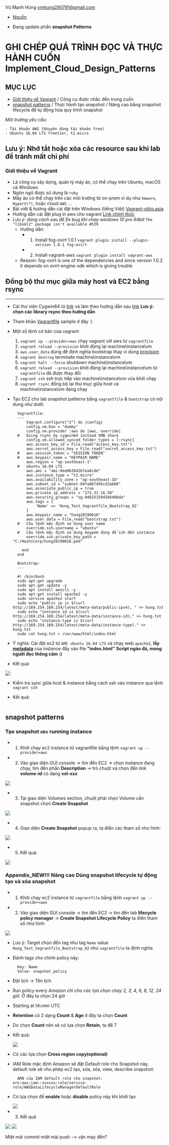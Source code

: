 Vũ Mạnh Hùng
vmhung290791@gmail.com
- [Nguồn](https://www.amazon.com/Implementing-Cloud-Design-Patterns-AWS-ebook/dp/B00WX3W43I)

- Đang update phần **snapshot Patterns**

# GHI CHÉP QUÁ TRÌNH ĐỌC VÀ THỰC HÀNH CUỐN Implement_Cloud_Design_Patterns
## MỤC LỤC
- [Giới thiệu về Vagrant](https://github.com/hungran/AWS-ghichep-implementing-cloud-design-patterns#gi%E1%BB%9Bi-thi%E1%BB%87u-v%E1%BB%81-vagrant) / Công cụ được nhắc đến trong cuốn
- [snapshot patterns](https://github.com/hungran/AWS-ghichep-implementing-cloud-design-patterns#snapshot-patterns) / Thực hành tạo snapshot / Nâng cao bằng snapshot lifecycle để tự động hóa quy trình snapshot

*Môi trường yêu cầu*:

	- Tài khoản AWS (khuyên dùng tài khoản free)
	- Ubuntu 16.04 LTS freetier, t2.micro
## Lưu ý: Nhớ tắt hoặc xóa các resource sau khi lab để tránh mất chi phí

### Giới thiệu về Vagrant
- Là công cụ xây dựng, quản lý máy ảo, có thể chạy trên Ubuntu, macOS và Windows
- Ngôn ngữ được sử dụng là `ruby`
- Máy ảo có thể chạy trên các môi trường từ on-prem ví dụ như `Vmware`, `HyperV(?)`, hoặc cloud `AWS` ...
- Bài viết & hướng dẫn cài đặt trên Windows (tiếng Việt) [Vagrant-viblo.asia](https://viblo.asia/p/tim-hieu-vagrant-phan-1-1l0rvmDQGyqA)
- Hướng dẫn cài đặt plug in aws cho vagrant [Link chính thức](https://github.com/mitchellh/vagrant-aws)
- *Lưu ý: dùng cách sau để fix bug khi chạy windows 10 pro 64bit*
	`The "libxml2" package isn't available #539`
	- Hướng dẫn:
		- 1. Install fog-ovirt 1.0.1
			`vagrant plugin install --plugin-version 1.0.1 fog-ovirt`
		- 2. Install vagrant-aws
			`vagrant plugin install vagrant-aws`
	- Reason: fog-ovirt is one of the dependencies and since version 1.0.2 it depends on ovirt-engine-sdk which is giving trouble
## Đồng bộ thư mục giữa máy host và EC2 bằng rsync
---
- Cài thư viện Cygwin64 từ [link](https://cygwin.com/install.html) và làm theo hướng dẫn sau [link](https://site.elastichosts.com/blog/installing-cygwin-on-windows-for-linux-tools/) **Lưu ý: chọn các library rsync theo hướng dẫn**


- Tham khảo [Vagrantfile](https://github.com/hungran/AWS-ghichep-implementing-cloud-design-patterns/blob/master/Vagrantfile) sample ở đây :)

- Một số lệnh cơ bản của vagrant:
	1. `vagrant up --provider=aws` chạy vagrant với aws từ `vagrantfile`
	2. `vagrant reload --provision` khởi động lại machine\instance\vm
	3. `aws.user_data` dùng để định nghĩa bootstrap thay vì dùng [provision](https://www.vagrantup.com/intro/getting-started/provisioning.html)
	4. `vagrant destroy` terminate machine\instance\vm
	5. `vagrant halt --force` shutdown machine\instance\vm
	6. `vagrant reload --provision` khởi động lại machine\instance\vm từ `vagrantfile` đã được thay đổi
	7. `vagrant ssh` ssh trực tiếp vào machine\instance\vm vừa khởi chạy
	8. `vagrant rsync` đồng bộ lại thư mục giữa host và machine\instance\vm đang chạy
	
- Tạo EC2 cho lab snapshot patterns bằng `vagrantfile` & `bootstrap` có nội dung như dưới:
		
		Vagrantfile:
		---
			Vagrant.configure("2") do |config|
			config.vm.box = "dummy"
			config.vm.provider :aws do |aws, override|
		# 	Using rsync by cygwin64 instead SMB share
			config.vm.allowed_synced_folder_types = [:rsync]	
			aws.access_key_id = File.read("access_key.txt")
			aws.secret_access_key = File.read("secret_access_key.txt")
		#	aws.session_token = "SESSION TOKEN"
		#	aws.keypair_name = "KEYPAIR NAME"
			aws.region = "ap-southeast-1"
		#	ubuntu 16.04 LTS
			aws.ami = "ami-0ee0b284267ea6cde"
			aws.instance_type = "t2.micro"
			aws.availability_zone = "ap-southeast-1b"
			aws.subnet_id = "subnet-04fa887456cd2ab68"
			aws.associate_public_ip = true
			aws.private_ip_address = "172.31.16.50"
			aws.security_groups = "sg-04625159d166466da"
			aws.tags = {
				'Name' => 'Hung_Test_Vagrantfile_Bootstrap_02'
			}
			aws.keypair_name = "hung20190616"
			aws.user_data = File.read("bootstrap.txt")
		#	Câu lệnh mặc định sử dụng user name
			override.ssh.username = "ubuntu"
		#	Câu lệnh mặc định sử dụng keypem dùng để ssh đến instance	
			override.ssh.private_key_path = "C:/HashiCorp/hung20190616.pem"
			
		  end
		end
		
		Bootstrap: 
		---
		
		#! /bin/bash
		sudo apt-get upgrade
		sudo apt-get update -y
		sudo apt install awscli -y
		sudo apt-get install apache2 -y
		sudo service apache2 start
		sudo echo "public ip is $(curl http://169.254.169.254/latest/meta-data/public-ipv4), " >> hung.txt	
		sudo echo "instance id is $(curl  http://169.254.169.254/latest/meta-data/instance-id)," >> hung.txt
		sudo echo "instance-type is $(curl  http://169.254.169.254/latest/meta-data/instance-type)." >> hung.txt
		sudo cat hung.txt > /var/www/html/index.html
		
- Ý nghĩa: Cài đặt ec2 từ `AMI ubuntu 16.04 LTS` và chạy web `apache2`, **lấy [metadata](https://docs.aws.amazon.com/AWSEC2/latest/UserGuide/instancedata-data-retrieval.html)** của instance đẩy vào file **"index.html"** **Script ngáo đá, mong người đọc thông cãm :)**

- Kết quả:

<img src ="https://imgur.com/Gm0ZqDO.jpg">

- Kiểm tra sync giữa host & instance bằng cách ssh vào instance qua lệnh `vagrant ssh`

- Kết quả:

<img src =" ">

## snapshot patterns
### Tạo snapshot `ebs` running instance
- 1. Khởi chạy ec2 instance từ vagrantfile bằng lệnh `vagrant up --provider=aws`
- 2. Vào giao diện GUI console -> tìm đến EC2 -> chọn instance đang chạy, tìm đến phần **Description** -> trỏ chuột và chọn đến link **volume-id** có dạng **vol-xxx**
	
<img src ="https://imgur.com/dPORWBp.jpg">
	
- 3. Tại giao diện Volumes section, chuột phải chọn Volume cần snapshot chọn **Create Snapshot**
		
<img src ="https://imgur.com/iLGIEo3.jpg">
	
- 4. Giao diện **Create Snapshot** popup ra, ta điền các tham số như hình:	
		
<img src ="https://imgur.com/M2yB2C4.jpg">
	
- 5. Kết quả:
	
<img src ="https://imgur.com/HJ6cCnW.jpg">

### Appendix_NEW!!! Nâng cao Dùng snapshot lifecycle tự động tạo và xóa snapshot
- 1. Khởi chạy ec2 instance từ `vagrantfile` bằng lệnh `vagrant up --provider=aws`
- 2. Vào giao diện GUI console -> tìm đến EC2 -> tìm đến tab **lifecycle policy manager** -> **Create Snapshot Lifecycle Policy** ta điền tham số như hình

<img src ="https://imgur.com/62c4ksN.jpg">

- Lưu ý: Target chọn đến tag như tag `Name` value `Hung_Test_Vagrantfile_Bootstrap_02` như `vagrantfile` ta định nghĩa
- Đánh tags cho chính policy này:
		
		Key: Name
		Value: snapshot_policy
	
- Đặt lịch -> Tên lịch
- Run policy every *Amazon chỉ cho các lựa chọn chạy 2, 3, 4, 6, 8, 12, 24 giờ.* Ở đây ta chọn 24 giờ
- Starting at hh:mm UTC
- **Retention** có 2 dạng **Count** & **Age** ở đây ta chọn **Count**
- Do chọn **Count** nên sẽ có lựa chọn **Retain**, ta để 7 
- Kết quả:
		
	<img src ="https://imgur.com/wCdTGkO.jpg">
	
- Có các lựa chọn **Cross region copy(optional)**
- IAM Role mặc định Amazon sẽ đặt Default role cho Snapshot này, default role sẽ cho phép ec2 tạo, sửa, xóa, view, describe snapshot:
		
		ARN của IAM default role cho snapshot: arn:aws:iam::xxxxxx:role/service-role/AWSDataLifecycleManagerDefaultRole
		
- Có lựa chọn để **enable** hoặc **disable** policy này khi khởi tạo
		
	<img src ="https://imgur.com/RrhXmyC.jpg">
		
- 3. Kết quả

<img src="https://imgur.com/qt7RXkb.jpg">

<img src="https://imgur.com/l2vbbCS.jpg">
		
Miệt mài commit miệt mài push --> vận may đến?
